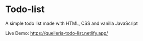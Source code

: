 # Todo-list
 A simple todo list made with HTML, CSS and vanilla JavaScript
 
 Live Demo: https://quelleris-todo-list.netlify.app/
